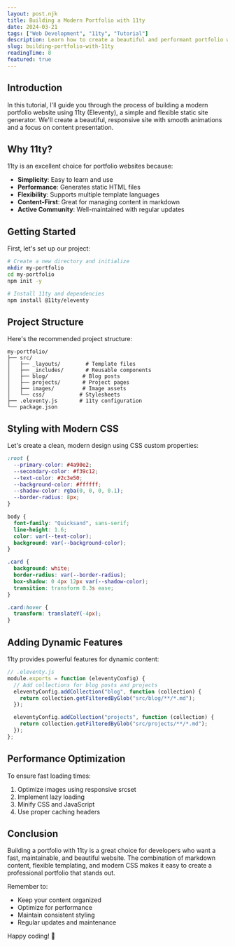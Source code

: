 ```yaml
---
layout: post.njk
title: Building a Modern Portfolio with 11ty
date: 2024-03-21
tags: ["Web Development", "11ty", "Tutorial"]
description: Learn how to create a beautiful and performant portfolio website using 11ty, modern CSS, and best practices for static site generation.
slug: building-portfolio-with-11ty
readingTime: 8
featured: true
---
```


## Introduction

In this tutorial, I'll guide you through the process of building a modern portfolio website using 11ty (Eleventy), a simple and flexible static site generator. We'll create a beautiful, responsive site with smooth animations and a focus on content presentation.

## Why 11ty?

11ty is an excellent choice for portfolio websites because:

- **Simplicity**: Easy to learn and use
- **Performance**: Generates static HTML files
- **Flexibility**: Supports multiple template languages
- **Content-First**: Great for managing content in markdown
- **Active Community**: Well-maintained with regular updates

## Getting Started

First, let's set up our project:

```bash
# Create a new directory and initialize
mkdir my-portfolio
cd my-portfolio
npm init -y

# Install 11ty and dependencies
npm install @11ty/eleventy
```

## Project Structure

Here's the recommended project structure:

```
my-portfolio/
├── src/
│   ├── _layouts/        # Template files
│   ├── _includes/       # Reusable components
│   ├── blog/           # Blog posts
│   ├── projects/       # Project pages
│   ├── images/         # Image assets
│   └── css/           # Stylesheets
├── .eleventy.js       # 11ty configuration
└── package.json
```

## Styling with Modern CSS

Let's create a clean, modern design using CSS custom properties:

```css
:root {
  --primary-color: #4a90e2;
  --secondary-color: #f39c12;
  --text-color: #2c3e50;
  --background-color: #ffffff;
  --shadow-color: rgba(0, 0, 0, 0.1);
  --border-radius: 8px;
}

body {
  font-family: "Quicksand", sans-serif;
  line-height: 1.6;
  color: var(--text-color);
  background: var(--background-color);
}

.card {
  background: white;
  border-radius: var(--border-radius);
  box-shadow: 0 4px 12px var(--shadow-color);
  transition: transform 0.3s ease;
}

.card:hover {
  transform: translateY(-4px);
}
```

## Adding Dynamic Features

11ty provides powerful features for dynamic content:

```javascript
// .eleventy.js
module.exports = function (eleventyConfig) {
  // Add collections for blog posts and projects
  eleventyConfig.addCollection("blog", function (collection) {
    return collection.getFilteredByGlob("src/blog/**/*.md");
  });

  eleventyConfig.addCollection("projects", function (collection) {
    return collection.getFilteredByGlob("src/projects/**/*.md");
  });
};
```

## Performance Optimization

To ensure fast loading times:

1. Optimize images using responsive srcset
2. Implement lazy loading
3. Minify CSS and JavaScript
4. Use proper caching headers

## Conclusion

Building a portfolio with 11ty is a great choice for developers who want a fast, maintainable, and beautiful website. The combination of markdown content, flexible templating, and modern CSS makes it easy to create a professional portfolio that stands out.

Remember to:

- Keep your content organized
- Optimize for performance
- Maintain consistent styling
- Regular updates and maintenance

Happy coding! 🚀

